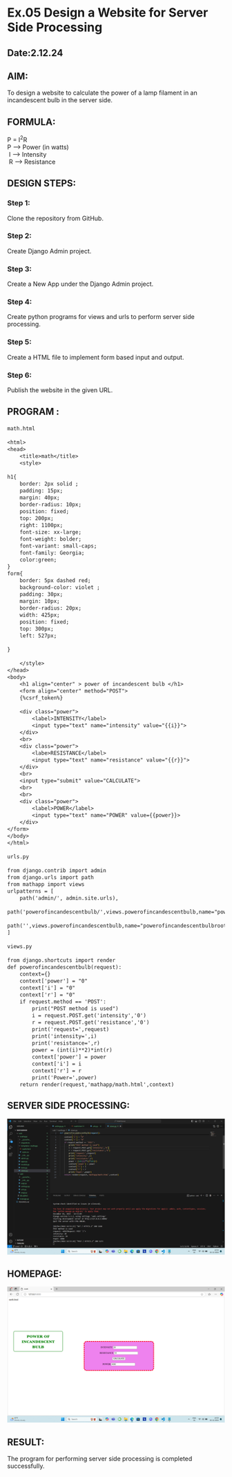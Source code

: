 # Ex.05 Design a Website for Server Side Processing
## Date:2.12.24

## AIM:
 To design a website to calculate the power of a lamp filament in an incandescent bulb in the server side. 


## FORMULA:
P = I<sup>2</sup>R
<br> P --> Power (in watts)
<br> I --> Intensity
<br> R --> Resistance

## DESIGN STEPS:

### Step 1:
Clone the repository from GitHub.

### Step 2:
Create Django Admin project.

### Step 3:
Create a New App under the Django Admin project.

### Step 4:
Create python programs for views and urls to perform server side processing.

### Step 5:
Create a HTML file to implement form based input and output.

### Step 6:
Publish the website in the given URL.

## PROGRAM :
```
math.html

<html>
<head>
    <title>math</title>
    <style>
        
h1{
    border: 2px solid ;
    padding: 15px;
    margin: 40px;
    border-radius: 10px;
    position: fixed;
    top: 200px;
    right: 1100px;
    font-size: xx-large;
    font-weight: bolder;
    font-variant: small-caps;
    font-family: Georgia;
    color:green;
}
form{
    border: 5px dashed red;
    background-color: violet ;
    padding: 30px;
    margin: 10px;
    border-radius: 20px;
    width: 425px;
    position: fixed;
    top: 300px;
    left: 527px;
    
}

    </style>
</head>
<body>
    <h1 align="center" > power of incandescent bulb </h1>
    <form align="center" method="POST">
    {%csrf_token%}
     
    <div class="power">
        <label>INTENSITY</label>
        <input type="text" name="intensity" value="{{i}}">
    </div>
    <br>
    <div class="power">
        <labe>RESISTANCE</label>
        <input type="text" name="resistance" value="{{r}}">
    </div>
    <br>
    <input type="submit" value="CALCULATE">
    <br>
    <br>
    <div class="power">
        <label>POWER</label>
        <input type="text" name="POWER" value={{power}}>
    </div>
</form>
</body>
</html>

urls.py

from django.contrib import admin
from django.urls import path
from mathapp import views 
urlpatterns = [
    path('admin/', admin.site.urls),
    path('powerofincandescentbulb/',views.powerofincandescentbulb,name="powerofincandescentbulb"),
    path('',views.powerofincandescentbulb,name="powerofincandescentbulbroot") 
]

views.py

from django.shortcuts import render 
def powerofincandescentbulb(request): 
    context={} 
    context['power'] = "0" 
    context['i'] = "0" 
    context['r'] = "0" 
    if request.method == 'POST': 
        print("POST method is used")
        i = request.POST.get('intensity','0')
        r = request.POST.get('resistance','0')
        print('request=',request) 
        print('intensity=',i) 
        print('resistance=',r) 
        power = (int(i)**2)*int(r) 
        context['power'] = power 
        context['i'] = i
        context['r'] = r 
        print('Power=',power) 
    return render(request,'mathapp/math.html',context)

```
## SERVER SIDE PROCESSING:
![alt text](<server side processing screenshot.png>)

## HOMEPAGE:

![alt text](<home page screenshot.png>)
## RESULT:
The program for performing server side processing is completed successfully.
